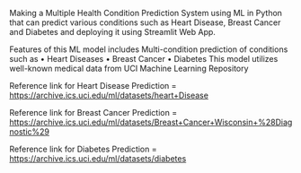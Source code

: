 Making a Multiple Health Condition Prediction System using ML in Python 
that can predict various conditions such as Heart Disease, Breast Cancer and Diabetes
and deploying it using Streamlit Web App.

Features of this ML model includes Multi-condition prediction of conditions such as 
• Heart Diseases 
• Breast Cancer 
• Diabetes 
This model utilizes well-known medical data from UCI Machine Learning Repository

Reference link for Heart Disease Prediction = https://archive.ics.uci.edu/ml/datasets/heart+Disease

 Reference link for Breast Cancer Prediction = https://archive.ics.uci.edu/ml/datasets/Breast+Cancer+Wisconsin+%28Diagnostic%29

 Reference link for Diabetes Prediction = https://archive.ics.uci.edu/ml/datasets/diabetes


 
